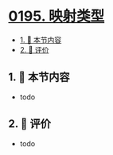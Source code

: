 # [0195. 映射类型](https://github.com/tnotesjs/TNotes.typescript/tree/main/notes/0195.%20%E6%98%A0%E5%B0%84%E7%B1%BB%E5%9E%8B)

<!-- region:toc -->

- [1. 🎯 本节内容](#1--本节内容)
- [2. 🫧 评价](#2--评价)

<!-- endregion:toc -->

## 1. 🎯 本节内容

- todo

## 2. 🫧 评价

- todo
